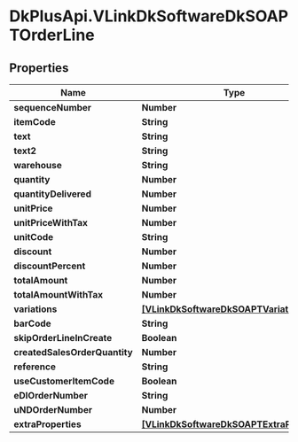 # DkPlusApi.VLinkDkSoftwareDkSOAPTOrderLine

## Properties
Name | Type | Description | Notes
------------ | ------------- | ------------- | -------------
**sequenceNumber** | **Number** |  | [optional] 
**itemCode** | **String** |  | [optional] 
**text** | **String** |  | [optional] 
**text2** | **String** |  | [optional] 
**warehouse** | **String** |  | [optional] 
**quantity** | **Number** |  | [optional] 
**quantityDelivered** | **Number** |  | [optional] 
**unitPrice** | **Number** |  | [optional] 
**unitPriceWithTax** | **Number** |  | [optional] 
**unitCode** | **String** |  | [optional] 
**discount** | **Number** |  | [optional] 
**discountPercent** | **Number** |  | [optional] 
**totalAmount** | **Number** |  | [optional] 
**totalAmountWithTax** | **Number** |  | [optional] 
**variations** | [**[VLinkDkSoftwareDkSOAPTVariation]**](VLinkDkSoftwareDkSOAPTVariation.md) |  | [optional] 
**barCode** | **String** |  | [optional] 
**skipOrderLineInCreate** | **Boolean** |  | [optional] 
**createdSalesOrderQuantity** | **Number** |  | [optional] 
**reference** | **String** |  | [optional] 
**useCustomerItemCode** | **Boolean** |  | [optional] 
**eDIOrderNumber** | **String** |  | [optional] 
**uNDOrderNumber** | **Number** |  | [optional] 
**extraProperties** | [**[VLinkDkSoftwareDkSOAPTExtraProperty]**](VLinkDkSoftwareDkSOAPTExtraProperty.md) |  | [optional] 


